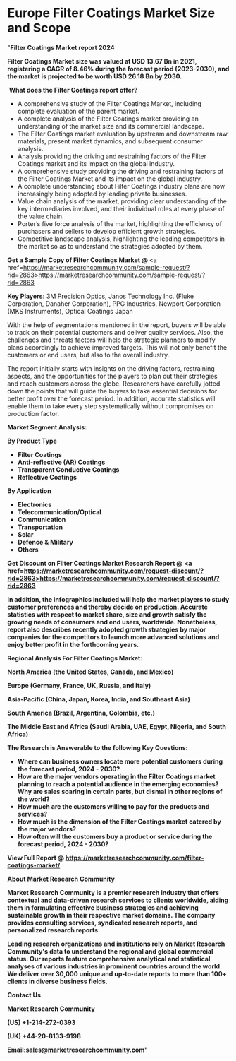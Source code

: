 # Europe Filter Coatings Market Size and Scope 
"<strong>Filter Coatings Market report 2024</strong>

<strong>Filter Coatings Market size was valued at USD 13.67 Bn in 2021, registering a CAGR of 8.46% during the forecast period (2023-2030), and the market is projected to be worth USD 26.18 Bn by 2030.</strong>

 <strong><b>What does the Filter Coatings report offer?</b></strong>
<ul>
  <li>A comprehensive study of the Filter Coatings Market, including complete evaluation of the parent market.</li>
  <li>A complete analysis of the Filter Coatings market providing an understanding of the market size and its commercial landscape.</li>
  <li>The Filter Coatings market evaluation by upstream and downstream raw materials, present market dynamics, and subsequent consumer analysis.</li>
  <li>Analysis providing the driving and restraining factors of the Filter Coatings market and its impact on the global industry.</li>
  <li>A comprehensive study providing the driving and restraining factors of the Filter Coatings Market and its impact on the global industry.</li>
  <li>A complete understanding about Filter Coatings industry plans are now increasingly being adopted by leading private businesses.</li>
  <li>Value chain analysis of the market, providing clear understanding of the key intermediaries involved, and their individual roles at every phase of the value chain.</li>
  <li>Porter’s five force analysis of the market, highlighting the efficiency of purchasers and sellers to develop efficient growth strategies.</li>
  <li>Competitive landscape analysis, highlighting the leading competitors in the market so as to understand the strategies adopted by them.</li>
</ul>

<strong>Get a Sample Copy of Filter Coatings Market @ </strong><a href=https://marketresearchcommunity.com/sample-request/?rid=2863><u>https://marketresearchcommunity.com/sample-request/?rid=2863</u></a>

<strong>Key Players:</strong> 
3M Precision Optics, Janos Technology Inc. (Fluke Corporation, Danaher Corporation), PPG Industries, Newport Corporation (MKS Instruments), Optical Coatings Japan

With the help of segmentations mentioned in the report, buyers will be able to track on their potential customers and deliver quality services. Also, the challenges and threats factors will help the strategic planners to modify plans accordingly to achieve improved targets. This will not only benefit the customers or end users, but also to the overall industry.

The report initially starts with insights on the driving factors, restraining aspects, and the opportunities for the players to plan out their strategies and reach customers across the globe. Researchers have carefully jotted down the points that will guide the buyers to take essential decisions for better profit over the forecast period. In addition, accurate statistics will enable them to take every step systematically without compromises on production factor.

<strong>Market Segment Analysis:</strong>


<strong><strong>By Product Type</strong></h4>
<ul>
 	<li>Filter Coatings</li>
 	<li>Anti-reflective (AR) Coatings</li>
 	<li>Transparent Conductive Coatings</li>
 	<li>Reflective Coatings</li>
</ul>
<strong><strong>By Application</strong></h4>
<ul>
 	<li>Electronics</li>
 	<li>Telecommunication/Optical</li>
 	<li>Communication</li>
 	<li>Transportation</li>
 	<li>Solar</li>
 	<li>Defence &amp; Military</li>
 	<li>Others</li>
</ul>

<strong>Get Discount on Filter Coatings Market Research Report @ </b></strong><a href=https://marketresearchcommunity.com/request-discount/?rid=2863><u>https://marketresearchcommunity.com/request-discount/?rid=2863</u></a>

In addition, the infographics included will help the market players to study customer preferences and thereby decide on production. Accurate statistics with respect to market share, size and growth satisfy the growing needs of consumers and end users, worldwide. Nonetheless, report also describes recently adopted growth strategies by major companies for the competitors to launch more advanced solutions and enjoy better profit in the forthcoming years.

<strong>Regional Analysis For Filter Coatings Market:</strong>

<strong>North America</strong> (the United States, Canada, and Mexico)

<strong>Europe</strong> (Germany, France, UK, Russia, and Italy)

<strong>Asia-Pacific</strong> (China, Japan, Korea, India, and Southeast Asia)

<strong>South America</strong> (Brazil, Argentina, Colombia, etc.)

<strong>The Middle East and Africa</strong> (Saudi Arabia, UAE, Egypt, Nigeria, and South Africa)

<strong>The Research is Answerable to the following Key Questions:</strong>
<ul>
 	<li>Where can business owners locate more potential customers during the forecast period, 2024 - 2030?</li>
 	<li>How are the major vendors operating in the Filter Coatings market planning to reach a potential audience in the emerging economies? Why are sales soaring in certain parts, but dismal in other regions of the world?</li>
 	<li>How much are the customers willing to pay for the products and services?</li>
 	<li>How much is the dimension of the Filter Coatings market catered by the major vendors?</li>
 	<li>How often will the customers buy a product or service during the forecast period, 2024 - 2030?</li>
</ul>

<strong>View Full Report @</strong> <a href=https://marketresearchcommunity.com/filter-coatings-market/>https://marketresearchcommunity.com/filter-coatings-market/</a>

<strong>About Market Research Community</strong>

Market Research Community is a premier research industry that offers contextual and data-driven research services to clients worldwide, aiding them in formulating effective business strategies and achieving sustainable growth in their respective market domains. The company provides consulting services, syndicated research reports, and personalized research reports.

Leading research organizations and institutions rely on Market Research Community's data to understand the regional and global commercial status. Our reports feature comprehensive analytical and statistical analyses of various industries in prominent countries around the world. We deliver over 30,000 unique and up-to-date reports to more than 100+ clients in diverse business fields.

<strong>Contact Us</strong>

<strong>Market Research Community</strong>

(US) +1-214-272-0393

(UK) +44-20-8133-9198

<strong>Email:</strong>sales@marketresearchcommunity.com"
